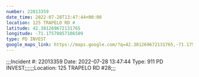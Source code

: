 ```yaml
---
number: 22013359
date_time: 2022-07-28T13:47:44+00:00
location: 125 TRAPELO RD #
latitude: 42.381269672131765
longitude: -71.17570857106509
type: PD INVEST
google_maps_link: https://maps.google.com/?q=42.381269672131765,-71.17570857106509
---
```


;;;Incident #: 22013359  Date: 2022-07-28 13:47:44   Type: 911 PD INVEST;;;;;;Location: 125 TRAPELO RD #28;;;
